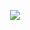 <p align="center">
  <img src="https://capsule-render.vercel.app/api?type=waving&height=300&color=gradient&text=I%20am%20Joshua%20Fouch&textBg=false&animation=fadeIn&stroke=8ebf93&section=header&desc=Welcome%20to%20my%20Github%20page!&descAlign=32&descAlignY=67"/>
</p>

<!--
**JoshuaFouch/JoshuaFouch** is a ✨ _special_ ✨ repository because its `README.md` (this file) appears on your GitHub profile.

Here are some ideas to get you started:

- 🔭 I’m currently working on ...
- 🌱 I’m currently learning ...
- 👯 I’m looking to collaborate on ...
- 🤔 I’m looking for help with ...
- 💬 Ask me about ...
- 📫 How to reach me: ...
- 😄 Pronouns: ...
- ⚡ Fun fact: ...
-->
